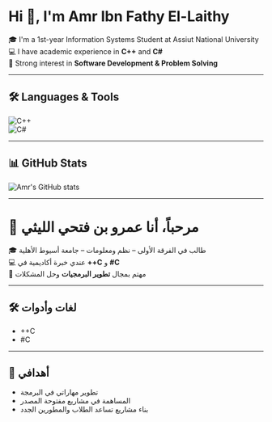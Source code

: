 # Hi 👋, I'm Amr Ibn Fathy El-Laithy  

🎓 I'm a 1st-year Information Systems Student at Assiut National University  
💻 I have academic experience in **C++** and **C#**  
🚀 Strong interest in **Software Development & Problem Solving**  

---

## 🛠️ Languages & Tools
![C++](https://cdn.jsdelivr.net/gh/devicons/devicon/icons/cplusplus/cplusplus-original.svg)  
![C#](https://cdn.jsdelivr.net/gh/devicons/devicon/icons/csharp/csharp-original.svg)  

---

## 📊 GitHub Stats
![Amr's GitHub stats](https://github-readme-stats.vercel.app/api?username=loveEng2030&show_icons=true&theme=tokyonight)

---

# 👋 مرحباً، أنا عمرو بن فتحي الليثي  

🎓 طالب في الفرقة الأولى – نظم ومعلومات – جامعة أسيوط الأهلية  
💻 عندي خبرة أكاديمية في **++C** و **#C**  
🚀 مهتم بمجال **تطوير البرمجيات** وحل المشكلات  

---

## 🛠️ لغات وأدوات
- ++C  
- #C  

---

## 📌 أهدافي
- تطوير مهاراتي في البرمجة  
- المساهمة في مشاريع مفتوحة المصدر  
- بناء مشاريع تساعد الطلاب والمطورين الجدد
